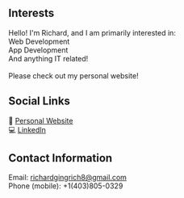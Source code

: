 ## Interests
Hello! I'm Richard, and I am primarily interested in: <br>
Web Development  <br>
App Development  <br>
And anything IT related! <br> <br>
Please check out my personal website! <br>

## Social Links
🦊 [Personal Website](https://rgingrich8.github.io/) <br>
💻 [LinkedIn](https://www.linkedin.com/in/richard-gingrich-9377a5226/)

## Contact Information
Email: richardgingrich8@gmail.com <br>
Phone (mobile): +1(403)805-0329 <br>
